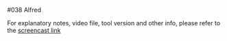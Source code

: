 #038 Alfred

For explanatory notes, video file, tool version and other info, please refer to the [screencast link](http://build-podcast.com/alfred/)

